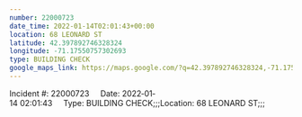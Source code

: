 ```yaml
---
number: 22000723
date_time: 2022-01-14T02:01:43+00:00
location: 68 LEONARD ST
latitude: 42.397892746328324
longitude: -71.17550757302693
type: BUILDING CHECK
google_maps_link: https://maps.google.com/?q=42.397892746328324,-71.17550757302693
---
```


Incident #: 22000723     Date: 2022‐01‐14 02:01:43     Type: BUILDING CHECK;;;Location: 68 LEONARD ST;;;

